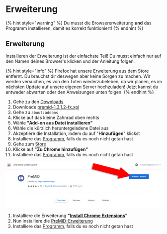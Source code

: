 # Erweiterung

{% hint style="warning" %}
Du musst die Browsererweiterung **und** das Programm installieren, damit es korrekt funktioniert!
{% endhint %}

## Erweiterung

Installieren der Erweiterung ist der einfachste Teil! Du musst einfach nur auf den Namen deines Browser's klicken und der Anleitung folgen.



{% hint style="info" %}
Firefox hat unsere Erweiterung aus dem Store entfernt. Du brauchst dir deswegen aber keine Sorgen zu machen. Wir werden versuchen, es von den Toten wiederzubeleben, da wir planen, es im nächsten Update auf unsere eigenen Server hochzuladen! Jetzt kannst du entweder abwarten oder den Anweisungen unten folgen.
{% endhint %}

1. Gehe zu den [Downloads](https://github.com/PreMiD/PreMiD/releases)
2. Downloade [premid-1.3.1.2-fx.xpi](https://github.com/PreMiD/PreMiD/releases)
3. Gehe zu `about:addons`
4. Klicke auf das kleine Zahnrad oben rechts
5. Wähle **"Add-on aus Datei installieren"**
6. Wähle die kürzlich heruntergeladene Datei aus
7. Akzeptiere die Installation, indem du auf "**Hinzufügen**" klickst
8. Installiere das [Programm](application.md), falls du es noch nicht getan hast
9. Gehe zum [Store](https://chrome.google.com/webstore/detail/premid/agjnjboanicjcpenljmaaigopkgdnihi?authuser=0&hl=en)
10. Klicke auf **"Zu Chrome hinzufügen"**
11. Installiere das [Programm](application.md), falls du es noch nicht getan hast

![Chrome Web Store](../.gitbook/assets/add-to-chrome_edited.png)



1. Installiere die Erweiterung **"**[**Install Chrome Extensions**](https://addons.opera.com/en/extensions/details/install-chrome-extensions/)**"**
2. Nun installiere die [PreMiD-Erweiterung](https://chrome.google.com/webstore/detail/premid/agjnjboanicjcpenljmaaigopkgdnihi)
3. Installiere das [Programm](application.md), falls du es noch nicht getan hast

